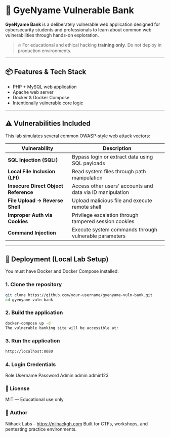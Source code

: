 # 🏦 GyeNyame Vulnerable Bank

**GyeNyame Bank** is a deliberately vulnerable web application designed for cybersecurity students and professionals to learn about common web vulnerabilities through hands-on exploration.

> 🔥 For educational and ethical hacking **training only**. Do not deploy in production environments.

---

## 📦 Features & Tech Stack

- PHP + MySQL web application
- Apache web server
- Docker & Docker Compose
- Intentionally vulnerable core logic

---

## ⚠️ Vulnerabilities Included

This lab simulates several common OWASP-style web attack vectors:

| Vulnerability                         | Description                                                                 |
|--------------------------------------|-----------------------------------------------------------------------------|
| **SQL Injection (SQLi)**             | Bypass login or extract data using SQL payloads                            |
| **Local File Inclusion (LFI)**       | Read system files through path manipulation                                |
| **Insecure Direct Object Reference** | Access other users' accounts and data via ID manipulation                  |
| **File Upload → Reverse Shell**      | Upload malicious file and execute remote shell                             |
| **Improper Auth via Cookies**        | Privilege escalation through tampered session cookies                      |
| **Command Injection**                | Execute system commands through vulnerable parameters                       |

---

## 🚀 Deployment (Local Lab Setup)

You must have Docker and Docker Compose installed.

### 1. Clone the repository

```bash
git clone https://github.com/your-username/gyenyame-vuln-bank.git
cd gyenyame-vuln-bank
```

### 2. Build the application

```bash
docker-compose up -d
The vulnerable banking site will be accessible at:
```

### 3. Run the application

```bash
http://localhost:8080
```

### 4. Login Credentials

Role	Username	Password
Admin	admin	admin123



### 📜 License

MIT — Educational use only


### 📩 Author

Niihack Labs - https://niihackgh.com
Built for CTFs, workshops, and pentesting practice environments.

